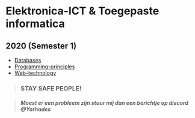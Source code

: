# Elektronica-ICT & Toegepaste informatica
## 2020 (Semester 1)

- [Databases](Index/vakken/Databases.md)
- [Programming-principles](Index/vakken/Programming-principles.md)
- [Web-technology](Index/vakken/Web-technology.md)

> ### STAY SAFE PEOPLE! 

> ##### Moest er een probleem zijn stuur mij dan een berichtje op discord @Yorhades
